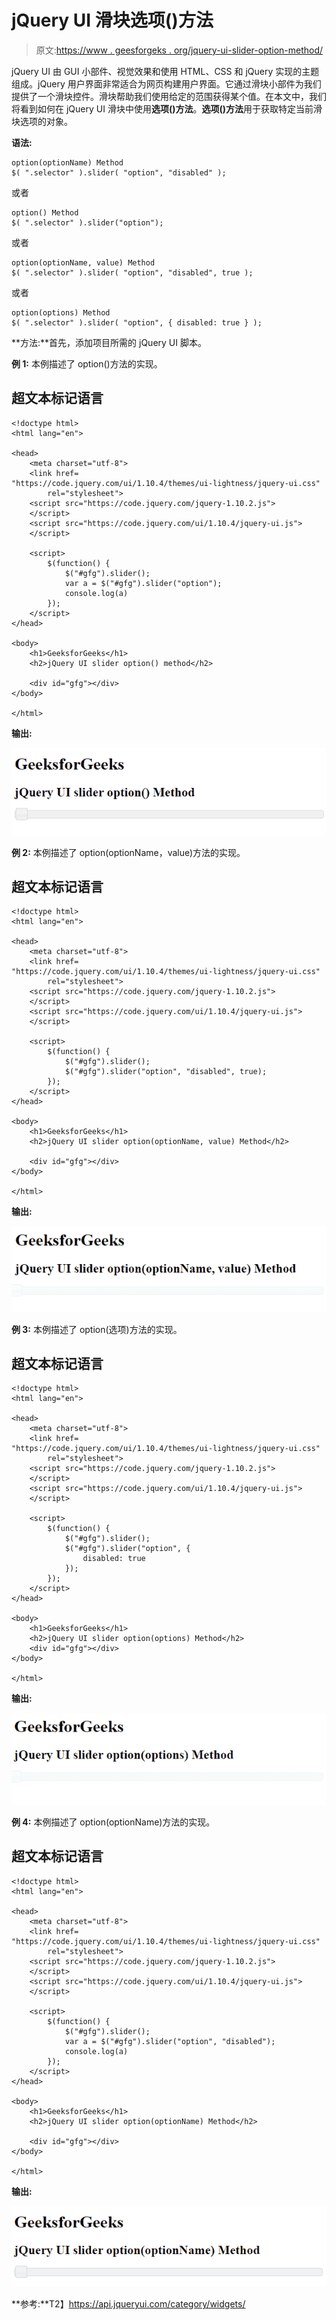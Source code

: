 # jQuery UI 滑块选项()方法

> 原文:[https://www . geesforgeks . org/jquery-ui-slider-option-method/](https://www.geeksforgeeks.org/jquery-ui-slider-option-method/)

jQuery UI 由 GUI 小部件、视觉效果和使用 HTML、CSS 和 jQuery 实现的主题组成。jQuery 用户界面非常适合为网页构建用户界面。它通过滑块小部件为我们提供了一个滑块控件。滑块帮助我们使用给定的范围获得某个值。在本文中，我们将看到如何在 jQuery UI 滑块中使用**选项()方法**。**选项()方法**用于获取特定当前滑块选项的对象。

**语法:**

```
option(optionName) Method
$( ".selector" ).slider( "option", "disabled" );
```

或者

```
option() Method
$( ".selector" ).slider("option");
```

或者

```
option(optionName, value) Method
$( ".selector" ).slider( "option", "disabled", true );

```

或者

```
option(options) Method
$( ".selector" ).slider( "option", { disabled: true } );
```

**方法:**首先，添加项目所需的 jQuery UI 脚本。

> <link href="“https://code.jquery.com/ui/1.10.4/themes/ui-lightness/jquery-ui.css”" rel="“stylesheet”">

**例 1:** 本例描述了 option()方法的实现。

## 超文本标记语言

```
<!doctype html>
<html lang="en">

<head>
    <meta charset="utf-8">
    <link href=
"https://code.jquery.com/ui/1.10.4/themes/ui-lightness/jquery-ui.css"
        rel="stylesheet">
    <script src="https://code.jquery.com/jquery-1.10.2.js">
    </script>
    <script src="https://code.jquery.com/ui/1.10.4/jquery-ui.js">
    </script>

    <script>
        $(function() {
            $("#gfg").slider();
            var a = $("#gfg").slider("option");
            console.log(a)
        });
    </script>
</head>

<body>
    <h1>GeeksforGeeks</h1>
    <h2>jQuery UI slider option() method</h2>

    <div id="gfg"></div>
</body>

</html>
```

**输出:**

![](img/8c6812e1c1b642ee2fe282c2fa8b910c.png)

**例 2:** 本例描述了 option(optionName，value)方法的实现。

## 超文本标记语言

```
<!doctype html>
<html lang="en">

<head>
    <meta charset="utf-8">
    <link href=
"https://code.jquery.com/ui/1.10.4/themes/ui-lightness/jquery-ui.css"
        rel="stylesheet">
    <script src="https://code.jquery.com/jquery-1.10.2.js">
    </script>
    <script src="https://code.jquery.com/ui/1.10.4/jquery-ui.js">
    </script>

    <script>
        $(function() {
            $("#gfg").slider();
            $("#gfg").slider("option", "disabled", true);
        });
    </script>
</head>

<body>
    <h1>GeeksforGeeks</h1>
    <h2>jQuery UI slider option(optionName, value) Method</h2>

    <div id="gfg"></div>
</body>

</html>
```

**输出:**

![](img/bed765af855b325de9acd90be91229ee.png)

**例 3:** 本例描述了 option(选项)方法的实现。

## 超文本标记语言

```
<!doctype html>
<html lang="en">

<head>
    <meta charset="utf-8">
    <link href=
"https://code.jquery.com/ui/1.10.4/themes/ui-lightness/jquery-ui.css"
        rel="stylesheet">
    <script src="https://code.jquery.com/jquery-1.10.2.js">
    </script>
    <script src="https://code.jquery.com/ui/1.10.4/jquery-ui.js">
    </script>

    <script>
        $(function() {
            $("#gfg").slider();
            $("#gfg").slider("option", {
                disabled: true
            });
        });
    </script>
</head>

<body>
    <h1>GeeksforGeeks</h1>
    <h2>jQuery UI slider option(options) Method</h2>
    <div id="gfg"></div>
</body>

</html>
```

**输出:**

![](img/3c1d89e43460be55068cb82ca41d9e65.png)

**例 4:** 本例描述了 option(optionName)方法的实现。

## 超文本标记语言

```
<!doctype html>
<html lang="en">

<head>
    <meta charset="utf-8">
    <link href=
"https://code.jquery.com/ui/1.10.4/themes/ui-lightness/jquery-ui.css"
        rel="stylesheet">
    <script src="https://code.jquery.com/jquery-1.10.2.js">
    </script>
    <script src="https://code.jquery.com/ui/1.10.4/jquery-ui.js">
    </script>

    <script>
        $(function() {
            $("#gfg").slider();
            var a = $("#gfg").slider("option", "disabled");
            console.log(a)
        });
    </script>
</head>

<body>
    <h1>GeeksforGeeks</h1>
    <h2>jQuery UI slider option(optionName) Method</h2>

    <div id="gfg"></div>
</body>

</html>
```

**输出:**

![](img/ba132a723bdc1b3bec58b9d87ac25c95.png)

**参考:**T2】https://api.jqueryui.com/category/widgets/
